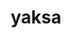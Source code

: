 ---
title: "yaksa"
layout: cache
categories: [package, develop-2023-05-18]
meta: {"versions": ["0.2"], "compilers": ["gcc@=11.1.0", "gcc@=11.3.0", "gcc@=12.1.0", "gcc@=12.3.0", "gcc@=7.3.1", "gcc@=7.5.0"], "oss": ["amzn2", "ubuntu18.04", "ubuntu20.04", "ubuntu22.04"], "platforms": ["linux"], "targets": ["aarch64", "neoverse_n1", "ppc64le", "x86_64_v3"], "stacks": ["aws-isc", "aws-isc-aarch64", "aws-pcluster-neoverse_n1", "aws-pcluster-neoverse_v1", "build_systems", "data-vis-sdk", "e4s", "e4s-power", "root", "tutorial"], "num_specs": 13, "num_specs_by_stack": {"aws-isc-aarch64": 2, "root": 13, "aws-pcluster-neoverse_v1": 1, "aws-pcluster-neoverse_n1": 1, "aws-isc": 1, "build_systems": 1, "e4s-power": 2, "data-vis-sdk": 2, "e4s": 2, "tutorial": 2}}
spec_details: [{"hash": "xbfrw4kwl3u26l7lf7hutq4jjgxc5qls", "compiler": "gcc@=7.3.1", "versions": ["0.2"], "os": "amzn2", "platform": "linux", "target": "aarch64", "variants": ["build_system=autotools", "~cuda", "~rocm"], "stacks": ["aws-isc-aarch64", "root"], "size": "-", "tarball": "https://binaries.spack.io/develop-2023-05-18/build_cache/linux-amzn2-aarch64/gcc-7.3.1/yaksa-0.2/linux-amzn2-aarch64-gcc-7.3.1-yaksa-0.2-xbfrw4kwl3u26l7lf7hutq4jjgxc5qls.spack"}, {"hash": "acgc3awzbtjzduejjxyiw4zw4rdfcfe7", "compiler": "gcc@=12.3.0", "versions": ["0.2"], "os": "amzn2", "platform": "linux", "target": "neoverse_n1", "variants": ["build_system=autotools", "~cuda", "~rocm"], "stacks": ["aws-pcluster-neoverse_v1", "root", "aws-pcluster-neoverse_n1"], "size": "-", "tarball": "https://binaries.spack.io/develop-2023-05-18/build_cache/linux-amzn2-neoverse_n1/gcc-12.3.0/yaksa-0.2/linux-amzn2-neoverse_n1-gcc-12.3.0-yaksa-0.2-acgc3awzbtjzduejjxyiw4zw4rdfcfe7.spack"}, {"hash": "upnk4bl6rtitdevtltvcmddshmnzug5i", "compiler": "gcc@=7.3.1", "versions": ["0.2"], "os": "amzn2", "platform": "linux", "target": "neoverse_n1", "variants": ["build_system=autotools", "~cuda", "~rocm"], "stacks": ["aws-isc-aarch64", "root"], "size": "-", "tarball": "https://binaries.spack.io/develop-2023-05-18/build_cache/linux-amzn2-neoverse_n1/gcc-7.3.1/yaksa-0.2/linux-amzn2-neoverse_n1-gcc-7.3.1-yaksa-0.2-upnk4bl6rtitdevtltvcmddshmnzug5i.spack"}, {"hash": "su3gvahjn4yvnsk2t5nifsq46vd33mfx", "compiler": "gcc@=7.3.1", "versions": ["0.2"], "os": "amzn2", "platform": "linux", "target": "x86_64_v3", "variants": ["build_system=autotools", "~cuda", "~rocm"], "stacks": ["root", "aws-isc"], "size": "-", "tarball": "https://binaries.spack.io/develop-2023-05-18/build_cache/linux-amzn2-x86_64_v3/gcc-7.3.1/yaksa-0.2/linux-amzn2-x86_64_v3-gcc-7.3.1-yaksa-0.2-su3gvahjn4yvnsk2t5nifsq46vd33mfx.spack"}, {"hash": "5nyc4v2kel6lxmydr7mqmp7bcl2ic5ns", "compiler": "gcc@=7.5.0", "versions": ["0.2"], "os": "ubuntu18.04", "platform": "linux", "target": "x86_64_v3", "variants": ["build_system=autotools", "~cuda", "~rocm"], "stacks": ["root", "build_systems"], "size": "-", "tarball": "https://binaries.spack.io/develop-2023-05-18/build_cache/linux-ubuntu18.04-x86_64_v3/gcc-7.5.0/yaksa-0.2/linux-ubuntu18.04-x86_64_v3-gcc-7.5.0-yaksa-0.2-5nyc4v2kel6lxmydr7mqmp7bcl2ic5ns.spack"}, {"hash": "eyxyoihzivaruqntorvullmxmlshzcsk", "compiler": "gcc@=11.1.0", "versions": ["0.2"], "os": "ubuntu20.04", "platform": "linux", "target": "ppc64le", "variants": ["build_system=autotools", "~cuda", "~rocm"], "stacks": ["e4s-power", "root"], "size": "-", "tarball": "https://binaries.spack.io/develop-2023-05-18/build_cache/linux-ubuntu20.04-ppc64le/gcc-11.1.0/yaksa-0.2/linux-ubuntu20.04-ppc64le-gcc-11.1.0-yaksa-0.2-eyxyoihzivaruqntorvullmxmlshzcsk.spack"}, {"hash": "xbb4zcslxskah35jlp5c4esgf7ehkbci", "compiler": "gcc@=11.1.0", "versions": ["0.2"], "os": "ubuntu20.04", "platform": "linux", "target": "ppc64le", "variants": ["build_system=autotools", "~cuda", "~rocm"], "stacks": ["e4s-power", "root"], "size": "-", "tarball": "https://binaries.spack.io/develop-2023-05-18/build_cache/linux-ubuntu20.04-ppc64le/gcc-11.1.0/yaksa-0.2/linux-ubuntu20.04-ppc64le-gcc-11.1.0-yaksa-0.2-xbb4zcslxskah35jlp5c4esgf7ehkbci.spack"}, {"hash": "rsnjhnj7a55hsgonjjz5k3s6mgadye4y", "compiler": "gcc@=11.1.0", "versions": ["0.2"], "os": "ubuntu20.04", "platform": "linux", "target": "x86_64_v3", "variants": ["build_system=autotools", "~cuda", "~rocm"], "stacks": ["root", "data-vis-sdk"], "size": "-", "tarball": "https://binaries.spack.io/develop-2023-05-18/build_cache/linux-ubuntu20.04-x86_64_v3/gcc-11.1.0/yaksa-0.2/linux-ubuntu20.04-x86_64_v3-gcc-11.1.0-yaksa-0.2-rsnjhnj7a55hsgonjjz5k3s6mgadye4y.spack"}, {"hash": "e324wn6xnb2kjv2vhpffcifgb33waxm4", "compiler": "gcc@=11.1.0", "versions": ["0.2"], "os": "ubuntu20.04", "platform": "linux", "target": "x86_64_v3", "variants": ["build_system=autotools", "~cuda", "~rocm"], "stacks": ["root", "data-vis-sdk"], "size": "-", "tarball": "https://binaries.spack.io/develop-2023-05-18/build_cache/linux-ubuntu20.04-x86_64_v3/gcc-11.1.0/yaksa-0.2/linux-ubuntu20.04-x86_64_v3-gcc-11.1.0-yaksa-0.2-e324wn6xnb2kjv2vhpffcifgb33waxm4.spack"}, {"hash": "3wqcbmzbe4iqbtzbequ3vy6zzkn7dbuy", "compiler": "gcc@=11.1.0", "versions": ["0.2"], "os": "ubuntu20.04", "platform": "linux", "target": "x86_64_v3", "variants": ["build_system=autotools", "~cuda", "~rocm"], "stacks": ["e4s", "root"], "size": "-", "tarball": "https://binaries.spack.io/develop-2023-05-18/build_cache/linux-ubuntu20.04-x86_64_v3/gcc-11.1.0/yaksa-0.2/linux-ubuntu20.04-x86_64_v3-gcc-11.1.0-yaksa-0.2-3wqcbmzbe4iqbtzbequ3vy6zzkn7dbuy.spack"}, {"hash": "kygox4aucd3sa2guwm5wl7cb45b7ojfe", "compiler": "gcc@=11.1.0", "versions": ["0.2"], "os": "ubuntu20.04", "platform": "linux", "target": "x86_64_v3", "variants": ["build_system=autotools", "~cuda", "~rocm"], "stacks": ["e4s", "root"], "size": "-", "tarball": "https://binaries.spack.io/develop-2023-05-18/build_cache/linux-ubuntu20.04-x86_64_v3/gcc-11.1.0/yaksa-0.2/linux-ubuntu20.04-x86_64_v3-gcc-11.1.0-yaksa-0.2-kygox4aucd3sa2guwm5wl7cb45b7ojfe.spack"}, {"hash": "zcymzurq7qq7l25awlxm4x254pxnqbm6", "compiler": "gcc@=11.3.0", "versions": ["0.2"], "os": "ubuntu22.04", "platform": "linux", "target": "x86_64_v3", "variants": ["build_system=autotools", "~cuda", "~rocm"], "stacks": ["tutorial", "root"], "size": "-", "tarball": "https://binaries.spack.io/develop-2023-05-18/build_cache/linux-ubuntu22.04-x86_64_v3/gcc-11.3.0/yaksa-0.2/linux-ubuntu22.04-x86_64_v3-gcc-11.3.0-yaksa-0.2-zcymzurq7qq7l25awlxm4x254pxnqbm6.spack"}, {"hash": "5mplopl5otvr4iufgd5y5xickcgfa6vk", "compiler": "gcc@=12.1.0", "versions": ["0.2"], "os": "ubuntu22.04", "platform": "linux", "target": "x86_64_v3", "variants": ["build_system=autotools", "~cuda", "~rocm"], "stacks": ["tutorial", "root"], "size": "-", "tarball": "https://binaries.spack.io/develop-2023-05-18/build_cache/linux-ubuntu22.04-x86_64_v3/gcc-12.1.0/yaksa-0.2/linux-ubuntu22.04-x86_64_v3-gcc-12.1.0-yaksa-0.2-5mplopl5otvr4iufgd5y5xickcgfa6vk.spack"}]
---